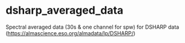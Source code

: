 # dsharp_averaged_data
Spectral averaged data (30s & one channel for spw) for DSHARP data (https://almascience.eso.org/almadata/lp/DSHARP/)
